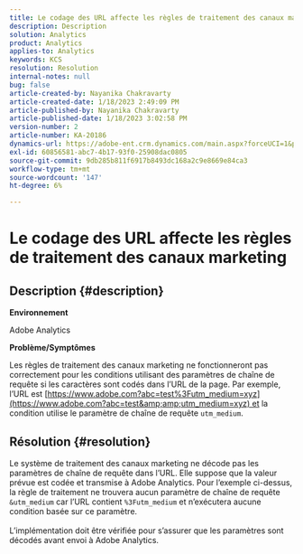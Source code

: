 ```yaml
---
title: Le codage des URL affecte les règles de traitement des canaux marketing
description: Description
solution: Analytics
product: Analytics
applies-to: Analytics
keywords: KCS
resolution: Resolution
internal-notes: null
bug: false
article-created-by: Nayanika Chakravarty
article-created-date: 1/18/2023 2:49:09 PM
article-published-by: Nayanika Chakravarty
article-published-date: 1/18/2023 3:02:58 PM
version-number: 2
article-number: KA-20186
dynamics-url: https://adobe-ent.crm.dynamics.com/main.aspx?forceUCI=1&pagetype=entityrecord&etn=knowledgearticle&id=7851d140-3f97-ed11-aad1-6045bd006b4b
exl-id: 60856581-abc7-4b17-93f0-25908dac0805
source-git-commit: 9db285b811f6917b8493dc168a2c9e8669e84ca3
workflow-type: tm+mt
source-wordcount: '147'
ht-degree: 6%

---
```


# Le codage des URL affecte les règles de traitement des canaux marketing

## Description {#description}


<b>Environnement</b>

Adobe Analytics

<b>Problème/Symptômes</b>

Les règles de traitement des canaux marketing ne fonctionneront pas correctement pour les conditions utilisant des paramètres de chaîne de requête si les caractères sont codés dans l’URL de la page. Par exemple, l’URL est [https://www.adobe.com?abc=test%3Futm_medium=xyz](https://www.adobe.com?abc=test&amp;amp;utm_medium=xyz) et la condition utilise le paramètre de chaîne de requête `utm_medium`.


## Résolution {#resolution}

Le système de traitement des canaux marketing ne décode pas les paramètres de chaîne de requête dans l’URL. Elle suppose que la valeur prévue est codée et transmise à Adobe Analytics. Pour l’exemple ci-dessus, la règle de traitement ne trouvera aucun paramètre de chaîne de requête `&utm_medium` car l’URL contient `%3Futm_medium` et n’exécutera aucune condition basée sur ce paramètre.<br> <br>L’implémentation doit être vérifiée pour s’assurer que les paramètres sont décodés avant envoi à Adobe Analytics.
